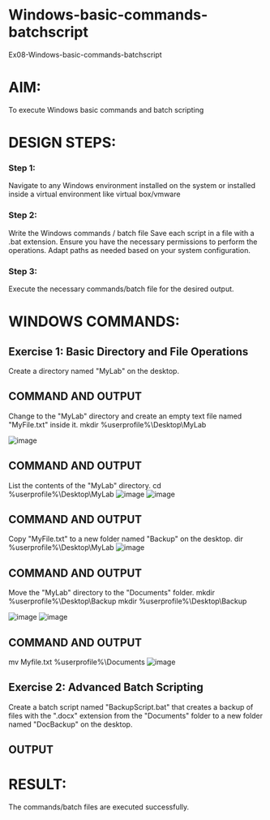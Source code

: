 # Windows-basic-commands-batchscript
Ex08-Windows-basic-commands-batchscript

# AIM:
To execute Windows basic commands and batch scripting

# DESIGN STEPS:

### Step 1:

Navigate to any Windows environment installed on the system or installed inside a virtual environment like virtual box/vmware 

### Step 2:

Write the Windows commands / batch file
Save each script in a file with a .bat extension.
Ensure you have the necessary permissions to perform the operations.
Adapt paths as needed based on your system configuration.
### Step 3:

Execute the necessary commands/batch file for the desired output. 




# WINDOWS COMMANDS:
## Exercise 1: Basic Directory and File Operations
Create a directory named "MyLab" on the desktop.


## COMMAND AND OUTPUT

Change to the "MyLab" directory and create an empty text file named "MyFile.txt" inside it.
mkdir %userprofile%\Desktop\MyLab

![image](https://github.com/Jeevithaelumalai/Windows-basic-commands-batchscript/assets/118708245/e20f8141-6596-43d5-b989-2d2dab0d0dda)


## COMMAND AND OUTPUT

List the contents of the "MyLab" directory.
cd %userprofile%\Desktop\MyLab
![image](https://github.com/Jeevithaelumalai/Windows-basic-commands-batchscript/assets/118708245/d27849bc-c467-4873-8c79-f7428a160e8c)
![image](https://github.com/Jeevithaelumalai/Windows-basic-commands-batchscript/assets/118708245/1fa80caf-e9f6-43b8-ae3b-32796202e14c)



## COMMAND AND OUTPUT

Copy "MyFile.txt" to a new folder named "Backup" on the desktop.
dir %userprofile%\Desktop\MyLab
![image](https://github.com/Jeevithaelumalai/Windows-basic-commands-batchscript/assets/118708245/40de307a-60ec-44ed-a9d2-94ed73c8d346)

## COMMAND AND OUTPUT

Move the "MyLab" directory to the "Documents" folder.
mkdir %userprofile%\Desktop\Backup
mkdir %userprofile%\Desktop\Backup

![image](https://github.com/Jeevithaelumalai/Windows-basic-commands-batchscript/assets/118708245/47278c6b-2a0d-45f3-bdb9-2f0cc267fbc3)
![image](https://github.com/Jeevithaelumalai/Windows-basic-commands-batchscript/assets/118708245/364ae2ec-b6ff-4583-b92f-bbc9533b06d0)



## COMMAND AND OUTPUT

mv Myfile.txt %userprofile%\Documents
![image](https://github.com/Jeevithaelumalai/Windows-basic-commands-batchscript/assets/118708245/99f98df3-adcf-47a5-befb-fdd0122af505)


## Exercise 2: Advanced Batch Scripting
Create a batch script named "BackupScript.bat" that creates a backup of files with the ".docx" extension from the "Documents" folder to a new folder named "DocBackup" on the desktop.







## OUTPUT





# RESULT:
The commands/batch files are executed successfully.


